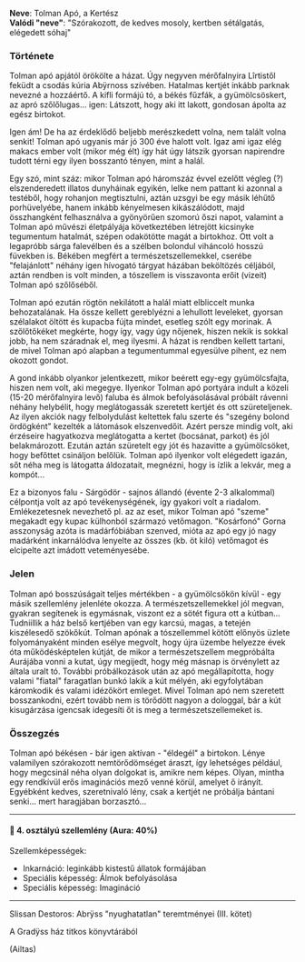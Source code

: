 **Neve**: Tolman Apó, a Kertész  
**Valódi "neve"**: "Szórakozott, de kedves mosoly, kertben sétálgatás, elégedett sóhaj"

### Története

Tolman apó apjától örökölte a házat. Úgy negyven mérőfalnyira Lîrtistől feküdt a csodás kúria Abÿrnoss szívében. Hatalmas kertjét inkább parknak nevezné a hozzáértő. A kifli formájú tó, a békés fűzfák, a gyümölcsöskert, az apró szőlőlugas... igen: Látszott, hogy aki itt lakott, gondosan ápolta az egész birtokot.

Igen ám! De ha az érdeklődő beljebb merészkedett volna, nem talált volna senkit! Tolman apó ugyanis már jó 300 éve halott volt. Igaz ami igaz elég makacs ember volt (mikor még élt) így hát úgy látszik gyorsan napirendre tudott térni egy ilyen bosszantó tényen, mint a halál.

Egy szó, mint száz: mikor Tolman apó háromszáz évvel ezelőtt végleg (?) elszenderedett illatos dunyháinak egyikén, lelke nem pattant ki azonnal a testéből, hogy rohanjon megtisztulni, aztán uzsgyi be egy másik léhűtő porhüvelyébe, hanem inkább kényelmesen kikászálódott, majd összhangként felhasználva a gyönyörűen szomorú őszi napot, valamint a Tolman apó művészi életpályája következtében létrejött kicsinyke tegumentum hatalmát, szépen odakötötte magát a birtokhoz. Ott volt a legapróbb sárga falevélben és a szélben bolondul viháncoló hosszú füvekben is. Békében megfért a természetszellemekkel, cserébe "felajánlott" néhány igen hívogató tárgyat házában beköltözés céljából, aztán rendben is volt minden, a tószellem is visszavonta erőit (vizeit) Tolman apó szőlőséből.

Tolman apó ezután rögtön nekilátott a halál miatt elbliccelt munka behozatalának. Ha össze kellett gereblyézni a lehullott leveleket, gyorsan szélalakot öltött és kupacba fújta mindet, esetleg szólt egy morinak. A szőlőtőkéket megkérte, hogy így, vagy úgy nőjenek, hiszen nekik is sokkal jobb, ha nem száradnak el, meg ilyesmi. A házat is rendben kellett tartani, de mivel Tolman apó alapban a tegumentummal egyesülve pihent, ez nem okozott gondot.

A gond inkább olyankor jelentkezett, mikor beérett egy-egy gyümölcsfajta, hiszen nem volt, aki megegye. Ilyenkor Tolman apó portyára indult a közeli (15-20 mérőfalnyira levő) faluba és álmok befolyásolásával próbált rávenni néhány helybélit, hogy meglátogassák szeretett kertjét és ott szüreteljenek. Az ilyen akciók nagy felbolydulást keltettek falu szerte és "szegény bolond ördögként" kezelték a látomások elszenvedőit. Azért persze mindig volt, aki érzéseire hagyatkozva meglátogatta a kertet (bocsánat, parkot) és jól belakmározott. Ezután aztán szüretelt egy jót és hazavitte a gyümölcsöket, hogy befőttet csináljon belőlük. Tolman apó ilyenkor volt elégedett igazán, sőt néha meg is látogatta áldozatait, megnézni, hogy is ízlik a lekvár, meg a kompót...

Ez a bizonyos falu - Sárgödör - sajnos állandó (évente 2-3 alkalommal) célpontja volt az apó tevékenységének, így gyakori volt a riadalom. Emlékezetesnek nevezhető pl. az az eset, mikor Tolman apó "szeme" megakadt egy kupac külhonból származó vetőmagon. "Kosárfonó" Gorna asszonyság azóta is madárfóbiában szenved, mióta az apó egy jó nagy madárként inkarnálódva lenyelte az összes (kb. öt kiló) vetőmagot és elcipelte azt imádott veteményesébe.

### Jelen

Tolman apó bosszúságait teljes mértékben - a gyümölcsökön kívül - egy másik szellemlény jelenléte okozza. A természetszellemekkel jól megvan, gyakran segítenek is egymásnak, viszont ez a sötét figura ott a kútban... Tudniillik a ház belső kertjében van egy karcsú, magas, a tetején kiszélesedő szökőkút. Tolman apónak a tószellemmel kötött előnyös üzlete folyományaként minden esélye megvolt, hogy újra üzembe helyezze évek óta működésképtelen kútját, de mikor a természetszellem megpróbálta Aurájába vonni a kutat, úgy megijedt, hogy még másnap is örvénylett az általa uralt tó. További próbálkozások után az apó megállapította, hogy valami "fiatal" faragatlan bunkó lakik a kút mélyén, aki egyfolytában káromkodik és valami idézőkört emleget. Mivel Tolman apó nem szeretett bosszankodni, ezért tovább nem is törődött nagyon a dologgal, bár a kút kisugárzása igencsak idegesíti őt is meg a természetszellemeket is.

### Összegzés

Tolman apó békésen - bár igen aktívan - "éldegél" a birtokon. Lénye valamilyen szórakozott nemtörődömséget áraszt, így lehetséges például, hogy megcsinál néha olyan dolgokat is, amikre nem képes. Olyan, mintha egy rendkívül erős imaginációs mező venné körül, amelyet ő irányít. Egyébként kedves, szeretnivaló lény, csak a kertjét ne próbálja bántani senki... mert haragjában borzasztó...

---

#### 👻 4. osztályú szellemlény (Aura: 40%)

Szellemképességek:
- Inkarnáció: leginkább kistestű állatok formájában
- Speciális képesség: Álmok befolyásolása
- Speciális képesség: Imagináció

---

Slissan Destoros: Abrÿss "nyughatatlan" teremtményei (III. kötet)

A Gradÿss ház titkos könyvtárából

(Ailtas)
